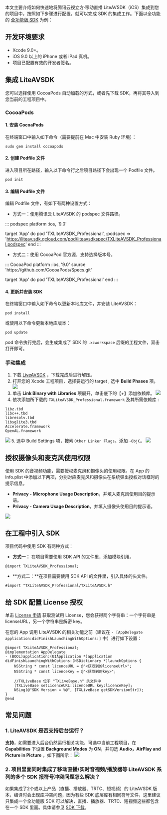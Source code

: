 
本文主要介绍如何快速地将腾讯云视立方·移动直播 LiteAVSDK（iOS）集成到您的项目中，按照如下步骤进行配置，就可以完成 SDK 的集成工作。下面以全功能的 [全功能版 SDK](https://cloud.tencent.com/document/product/454/7873) 为例：

## 开发环境要求
- Xcode 9.0+。
- iOS 9.0 以上的 iPhone 或者 iPad 真机。
- 项目已配置有效的开发者签名。

## 集成 LiteAVSDK
您可以选择使用 CocoaPods 自动加载的方式，或者先下载 SDK，再将其导入到您当前的工程项目中。

[](id:cocoapods)
### CocoaPods
#### 1. 安装 CocoaPods
在终端窗口中输入如下命令（需要提前在 Mac 中安装 Ruby 环境）：
```
sudo gem install cocoapods
```

#### 2. 创建 Podfile 文件
进入项目所在路径，输入以下命令行之后项目路径下会出现一个 Podfile 文件。
```
pod init
```

#### 3. 编辑 Podfile 文件
编辑 Podfile 文件，有如下有两种设置方式：
-  方式一：使用腾讯云 LiteAVSDK 的 podspec 文件路径。
<dx-codeblock>
:::  podspec
  platform :ios, '9.0'
  
  target 'App' do
  pod 'TXLiteAVSDK_Professional', :podspec => 'https://liteav.sdk.qcloud.com/pod/liteavsdkspec/TXLiteAVSDK_Professional.podspec'
  end
:::
</dx-codeblock>
-  方式二：使用 CocoaPod 官方源，支持选择版本号。
<dx-codeblock>
:::  CocoaPod
   platform :ios, '9.0'
   source 'https://github.com/CocoaPods/Specs.git'
   
   target 'App' do
   pod 'TXLiteAVSDK_Professional'
   end
:::
</dx-codeblock>

#### 4. 更新并安装 SDK
在终端窗口中输入如下命令以更新本地库文件，并安装 LiteAVSDK：
```
pod install
```
或使用以下命令更新本地库版本：
```
pod update
```

pod 命令执行完后，会生成集成了 SDK 的 `.xcworkspace` 后缀的工程文件，双击打开即可。

[](id:manual)
### 手动集成
1. 下载 [LiveAVSDK](https://cloud.tencent.com/document/product/454/7873) ，下载完成后进行解压。
2. 打开您的 Xcode 工程项目，选择要运行的 target , 选中 **Build Phases** 项。
![](https://main.qcloudimg.com/raw/d78299d12be0f6c3255eabec91941e7a.jpg)
3. 单击 **Link Binary with Libraries** 项展开，单击底下的【+】添加依赖库。
![](https://main.qcloudimg.com/raw/dffd804d78d3e5765add218cb228c842.png)
4. 依次添加所下载的 `TXLiteAVSDK_Professional.framework` 及其所需依赖库 :
```
libz.tbd
libc++.tbd
libresolv.tbd
libsqlite3.tbd
Accelerate.framework
OpenAL.framework
```
![](https://main.qcloudimg.com/raw/899f02c77d58f6e3b9a5d94995c767f8.png)
5. 选中 Build Settings 项，搜索 `Other Linker Flags`。添加 `-ObjC`。
![](https://main.qcloudimg.com/raw/818eedfb17f50f6041e84126fe4d76ed.png)

## 授权摄像头和麦克风使用权限
使用 SDK 的音视频功能，需要授权麦克风和摄像头的使用权限。在 App 的 Info.plist 中添加以下两项，分别对应麦克风和摄像头在系统弹出授权对话框时的提示信息。
- **Privacy - Microphone Usage Description**，并填入麦克风使用目的提示语。
- **Privacy - Camera Usage Description**，并填入摄像头使用目的提示语。

![](https://main.qcloudimg.com/raw/a924a0e1e7e7d0451dbd49cf97650dd2.jpg)

## 在工程中引入 SDK
项目代码中使用 SDK 有两种方式：
- **方式一：** 在项目需要使用 SDK API 的文件里，添加模块引用。
```
@import TXLiteAVSDK_Professional;
```
- **方式二：**在项目需要使用 SDK API 的文件里，引入具体的头文件。
```
#import "TXLiteAVSDK_Professional/TXLiteAVSDK.h"
```

## 给 SDK 配置 License 授权

单击 [License 申请](https://console.cloud.tencent.com/live/license) 获取测试用 License，您会获得两个字符串：一个字符串是 licenseURL，另一个字符串是解密 key。

在您的 App 调用 LiteAVSDK 的相关功能之前（建议在 `- [AppDelegate application:didFinishLaunchingWithOptions:]` 中）进行如下设置：

```objc
@import TXLiteAVSDK_Professional;
@implementation AppDelegate
- (BOOL)application:(UIApplication *)application didFinishLaunchingWithOptions:(NSDictionary *)launchOptions {
    NSString * const licenceURL = @"<获取到的licenseUrl>";
    NSString * const licenceKey = @"<获取到的key>";
    
    //TXLiveBase 位于 "TXLiveBase.h" 头文件中
    [TXLiveBase setLicenceURL:licenceURL key:licenceKey]; 
    NSLog(@"SDK Version = %@", [TXLiveBase getSDKVersionStr]);
}
@end
```

[](id:faq)
## 常见问题
### 1. LiteAVSDK 是否支持后台运行？
**支持**，如需要进入后台仍然运行相关功能，可选中当前工程项目，在 **Capabilities** 下设置  **Background Modes** 为 **ON**，并勾选 **Audio，AirPlay and Picture in Picture** ，如下图所示：
![](https://main.qcloudimg.com/raw/ee8a9e445c6af84b5d1cec3869ed7a3a.jpg)

### 2. 项目里面同时集成了移动直播/实时音视频/播放器等 LiteAVSDK 系列的多个 SDK 报符号冲突问题怎么解决？
如果集成了2个或以上产品（直播、播放器、TRTC、短视频）的 LiteAVSDK 版本，编译时会出现库冲突问题，因为有些 SDK 底层库有相同符号文件，这里建议只集成一个全功能版 SDK 可以解决，直播、播放器、TRTC、短视频这些都包含在一个 SDK 里面。具体请参见 [SDK 下载](https://cloud.tencent.com/document/product/454/7873)。
